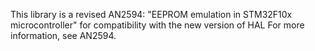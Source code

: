 This library is a revised AN2594: "EEPROM emulation in STM32F10x microcontroller" for compatibility with the new version of HAL
For more information, see AN2594.
